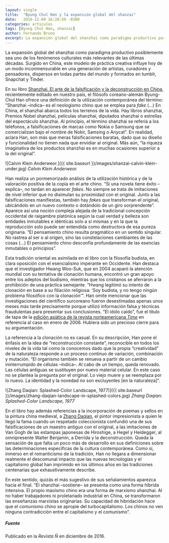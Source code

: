 ```yaml
---
layout: single
title:  "Byung Chul Han y la expansión global del shanzai"
date:   2016-12-09 16:28:59 -0300
categories: articulos
tags: [Byung Chul Han, shanzai]
author: Fernando Bruno
excerpt: La expansión global del shanzhai como paradigma productivo posiblemente sea uno de los fenómenos culturales más relevantes de las últimas décadas. Surgido en China, este modelo de práctica creativa influye hoy de un modo inconmensurable en una generación de artistas, curadores y pensadores, dispersos en todas partes del mundo y formados en tumblr, Snapchat y Tinder.
---
```


La expansión global del shanzhai como paradigma productivo posiblemente sea uno de los fenómenos culturales más relevantes de las últimas décadas. Surgido en China, este modelo de práctica creativa influye hoy de un modo inconmensurable en una generación de artistas, curadores y pensadores, dispersos en todas partes del mundo y formados en tumblr, Snapchat y Tinder.

En su libro [Shanzhai. El arte de la falsificación y la deconstrucción en China](https://cajanegraeditora.com.ar/libros/shanzhai/), recientemente editado en nuestro país, el filósofo coreano-alemán Byung-Chul Han ofrece una definición de la utilización contemporánea del término: “Shanzhai –indica– es el neologismo chino que se emplea para _fake_ (…) En China, el shanzhai abarca todos los terrenos de la vida. Hay libros shanzhai, Premios Nobel shanzhai, películas shanzhai, diputados shanzhai o estrellas del espectáculo shanzhai. Al principio, el término shanzhai se refería a los teléfonos, a falsificaciones de marcas como Nokia o Samsung que se comercializan bajo el nombre de Nokir, Samsing o Anycat”. En realidad, aclara Han, son más que meras falsificaciones baratas, dado que su diseño y funcionalidad no tienen nada que envidiar al original. Más aún, “la riqueza imaginativa de los productos shanzhai es en muchas ocasiones superior a la del original”.

![Calvin Klein Anderweor.]({{ site.baseurl }}/images/shanzai-calvin-klein-under.jpg)
*Calvin Klein Anderweor.*

Han realiza un pormenorizado análisis de la utilización histórica y de la valoración positiva de la copia en el arte chino. “Si una novela tiene éxito –explica–, no tardan en aparecer _fakes_. No siempre se trata de imitaciones de nivel inferior que no disimulan su proximidad con el original. Junto a las falsificaciones manifiestas, también hay _fakes_ que transforman el original, ubicándolo en un nuevo contexto o dotándolo de un giro sorprendente”. Aparece así una noción compleja alejada de la tradicional concepción occidental de raigambre platónica según la cual verdad y belleza son entidades inmutables e idénticas solo a sí mismas y en la que la reproducción solo puede ser entendida como destructora de esa pureza originaria. “El pensamiento chino resulta pragmático en un sentido singular. No rastrea al ser o al origen, sino las constelaciones cambiantes de las cosas (…) El pensamiento chino desconfía profundamente de las esencias inmutables o principios”.

Esta tradición oriental es asimilada en el libro con la filosofía budista, en clara oposición con el esencialismo imperante en Occidente. Han destaca que el investigador Hwang Woo-Suk, que en 2004 acaparó la atención mundial con su tentativa de clonación humana, encontró un gran apoyo entre los adeptos del budismo, mientras que los cristianos se aferraron a la prohibición de una práctica semejante. “Hwang legitimó su intento de clonación en base a su filiación religiosa: ‘Soy budista, y no tengo ningún problema filosófico con la clonación'”. Han omite mencionar que las investigaciones del científico surcoreano fueron desestimadas apenas unos meses más tarde precisamente porque utilizó información falsa y técnicas fraudulentas para presentar sus conclusiones. “El ídolo caído”, fue el título de tapa de la [edición asiática de la revista norteamericana _Time_](http://content.time.com/time/covers/asia/0,16641,20060109,00.html) en referencia al caso en enero de 2006. Hubiera sido un precioso cierre para su argumentación.

La referencia a la clonación no es casual. En su descripción, Han pone el énfasis en la idea de “reconstrucción constante”, reconocible en todos los niveles de la vida tal como la conocemos dado que la propia “creatividad” de la naturaleza responde a un proceso continuo de variación, combinación y mutación. “El organismo también se renueva a partir de un cambio ininterrumpido de células –indica–. Al cabo de un tiempo, queda renovado. Las células antiguas se sustituyen por nuevo material celular. En este caso no se plantea la pregunta por el original. Lo viejo muere y se reemplaza por lo nuevo. La identidad y la novedad no son excluyentes [en la naturaleza]”.

![Zhang Daqian: Splashed-Color Landscape, 1977)]({{ site.baseurl }}/images/zhang-daqian-landscape-in-splashed-colors.jpg)
*Zhang Daqian: Splashed-Color Landscape, 1977*

En el libro hay además referencias a la incorporación de poemas y sellos en la pintura china medieval, a [Zhang Daqian](https://www.christies.com/features/10-things-to-know-about-Zhang-Daqian-9229-3.aspx), el pintor impresionista a quien le llegó la fama cuando un respetado coleccionista confundió una de sus falsificaciones de un maestro antiguo con el original, a las imitaciones de Van Gogh de las estampas japonesas de Hiroshige, a Hegel y Heidegger, al omnipresente Walter Benjamin, a Derrida y la deconstrucción. Queda la sensación de que falta un poco más de desarrollo en sus definiciones sobre las determinaciones específicas de la cultura contemporánea. Como si, inmerso en el romanticismo de la tradición, Han no llegara a dimensionar realmente el descomunal impacto que las nuevas tecnologías y el capitalismo global han imprimido en los últimos años en las tradiciones centenarias que exhaustivamente describe.

En este sentido, quizás el más sugestivo de sus señalamientos aparezca hacia el final. “El shanzhai –sostiene– se presenta como una forma híbrida intensiva. El propio maoísmo chino era una forma de marxismo shanzhai. Al no haber trabajadores ni proletariado industrial en China, se transformaron las enseñanzas marxistas originarias. Su capacidad de hibridación hace que el comunismo chino se apropie del turbocapitalismo. Los chinos no ven ninguna contradicción entre el capitalismo y el comunismo”.

##### Fuente

Publicado en la *Revista Ñ* en diciembre de 2016.
